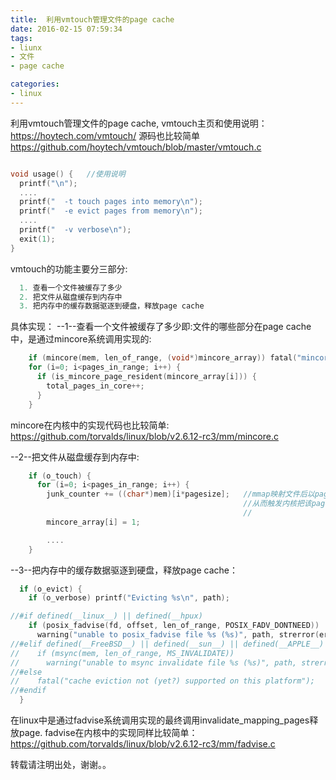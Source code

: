 ```yaml
---
title:  利用vmtouch管理文件的page cache
date: 2016-02-15 07:59:34
tags:
- liunx
- 文件
- page cache

categories:
- linux
---
```




利用vmtouch管理文件的page cache,   vmtouch主页和使用说明：https://hoytech.com/vmtouch/
源码也比较简单 https://github.com/hoytech/vmtouch/blob/master/vmtouch.c

```c

void usage() {   //使用说明
  printf("\n");
  ....
  printf("  -t touch pages into memory\n");
  printf("  -e evict pages from memory\n");
  ....
  printf("  -v verbose\n");
  exit(1);
}

```
vmtouch的功能主要分三部分:
```c
  1. 查看一个文件被缓存了多少
  2. 把文件从磁盘缓存到内存中
  3. 把内存中的缓存数据驱逐到硬盘，释放page cache
```
具体实现：
--1--查看一个文件被缓存了多少即:文件的哪些部分在page cache中，是通过mincore系统调用实现的:

```c
    if (mincore(mem, len_of_range, (void*)mincore_array)) fatal("mincore %s (%s)", path, strerror(errno));
    for (i=0; i<pages_in_range; i++) {
      if (is_mincore_page_resident(mincore_array[i])) {
        total_pages_in_core++;
      }
    }
```
mincore在内核中的实现代码也比较简单: https://github.com/torvalds/linux/blob/v2.6.12-rc3/mm/mincore.c

--2--把文件从磁盘缓存到内存中:
```c
    if (o_touch) {
      for (i=0; i<pages_in_range; i++) {
        junk_counter += ((char*)mem)[i*pagesize];   //mmap映射文件后以page size为单位，读取每个page的第一个字节，
                                                    //从而触发内核把该page从硬盘读取到内存中 
                                                    // 
        mincore_array[i] = 1;

        ....
    }
```
--3--把内存中的缓存数据驱逐到硬盘，释放page cache：

```c
  if (o_evict) {
    if (o_verbose) printf("Evicting %s\n", path);

//#if defined(__linux__) || defined(__hpux)
    if (posix_fadvise(fd, offset, len_of_range, POSIX_FADV_DONTNEED))
      warning("unable to posix_fadvise file %s (%s)", path, strerror(errno));
//#elif defined(__FreeBSD__) || defined(__sun__) || defined(__APPLE__)
//    if (msync(mem, len_of_range, MS_INVALIDATE))
//      warning("unable to msync invalidate file %s (%s)", path, strerror(errno));
//#else
//    fatal("cache eviction not (yet?) supported on this platform");
//#endif
  }
```

在linux中是通过fadvise系统调用实现的最终调用invalidate_mapping_pages释放page. 
fadvise在内核中的实现同样比较简单： https://github.com/torvalds/linux/blob/v2.6.12-rc3/mm/fadvise.c




转载请注明出处，谢谢。。
